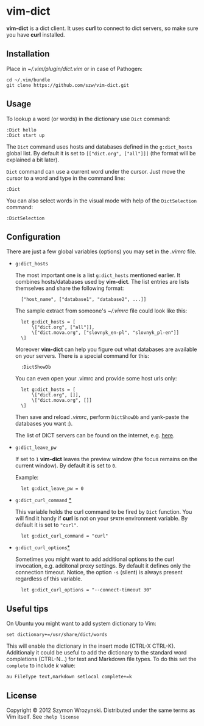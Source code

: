 vim-dict
========

**vim-dict** is a dict client. It uses **curl** to connect to dict servers, so make sure
you have **curl** installed.


Installation
------------

Place in *~/.vim/plugin/dict.vim* or in case of Pathogen:

    cd ~/.vim/bundle
    git clone https://github.com/szw/vim-dict.git


Usage
-----

To lookup a word (or words) in the dictionary use `Dict` command:

    :Dict hello
    :Dict start up

The `Dict` command uses hosts and databases defined in the `g:dict_hosts` global list. By
default it is set to `[["dict.org", ["all"]]]` (the format will be explained a bit later).

`Dict` command can use a current word under the cursor. Just move the cursor to a word and
type in the command line:

    :Dict

You can also select words in the visual mode with help of the `DictSelection` command:

    :DictSelection


Configuration
-------------

There are just a few global variables (options) you may set in the *.vimrc* file.

* `g:dict_hosts`

  The most important one is a list `g:dict_hosts` mentioned earlier. It combines
  hosts/databases used by **vim-dict**. The list entries are lists themselves and share
  the following format:

        ["host_name", ["database1", "database2", ...]]

  The sample extract from someone's  *~/.vimrc* file could look like this:

        let g:dict_hosts = [
            \["dict.org", ["all"]],
            \["dict.mova.org", ["slovnyk_en-pl", "slovnyk_pl-en"]]
        \]

  Moreover **vim-dict** can help you figure out what databases are available on your
  servers. There is a special command for this:

        :DictShowDb

  You can even open your .vimrc and provide some host urls only:

        let g:dict_hosts = [
            \["dict.org", []],
            \["dict.mova.org", []]
        \]

  Then save and reload *.vimrc*, perform `DictShowDb` and yank-paste the databases you
  want :).

  The list of DICT servers can be found on the internet, e.g.
  [here](http://luetzschena-stahmeln.de/dictd/index.php).

* `g:dict_leave_pw`

  If set to `1` **vim-dict** leaves the preview window (the focus remains on the current
  window). By default it is set to `0`.

  Example:

        let g:dict_leave_pw = 0

* `g:dict_curl_command` [*][1]

  This variable holds the curl command to be fired by `Dict` function. You will find it
  handy if **curl** is not on your `$PATH` environment variable. By default it is set to
  `"curl"`.

        let g:dict_curl_command = "curl"


* `g:dict_curl_options`[*][1]

  Sometimes you might want to add additional options to the curl invocation, e.g.
  additonal proxy settings. By default it defines only the connection timeout. Notice, the
  option `-s` (silent) is always present regardless of this variable.

        let g:dict_curl_options = "--connect-timeout 30"


Useful tips
-----------

On Ubuntu you might want to add system dictionary to Vim:

    set dictionary+=/usr/share/dict/words

This will enable the dictionary in the insert mode (CTRL-X CTRL-K). Additionaly it could
be useful to add the dictionary to the standard word completions (CTRL-N...) for text and
Markdown file types. To do this set the `complete` to include *k* value:

    au FileType text,markdown setlocal complete+=k


License
-------

Copyright &copy; 2012 Szymon Wrozynski. Distributed under the same terms as Vim itself.
See `:help license`

[1]: https://github.com/szw/vim-dict/pull/1  "Thanks to Ingo Karkat"
